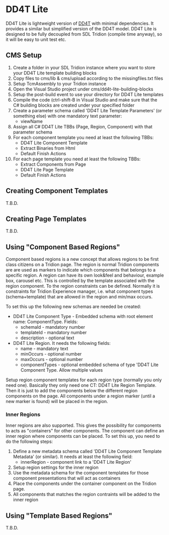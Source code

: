 
DD4T Lite
=============

DD4T Lite is lightweight version of [DD4T](https://code.google.com/p/dynamic-delivery-4-tridion) with minimal dependencies. It provides a similar but simplified version of the DD4T model.
DD4T Lite is designed to be fully decoupled from SDL Tridion (compile time anyway), so it will be easy to unit test etc.

CMS Setup
----------

1. Create a folder in your SDL Tridion instance where you want to store your DD4T Lite template building blocks
2. Copy files to cms/lib & cms/upload according to the missingfiles.txt files
3. Setup TcmAssembly to your Tridion instance
4. Open the Visual Studio project under cms/dd4t-lite-building-blocks
5. Setup the post-build event to use your directory for DD4T Lite templates
6. Compile the code (ctrl-shift-B in Visual Studio and make sure that the C# building blocks are created under your specified folder
7. Create a parameter schema called 'DD4T Lite Template Parameters' (or something else) with one mandatory text parameter:
    - viewName
8. Assign all C# DD4T Lite TBBs (Page, Region, Component) with that parameter schema
9. For each component template you need at least the following TBBs:
    - DD4T Lite Component Template
    - Extract Binaries from Html
    - Default Finish Actions
10. For each page template you need at least the following TBBs:
    - Extract Components from Page
    - DD4T Lite Page Template
    - Default Finish Actions

Creating Component Templates
-----------------------------
T.B.D.

Creating Page Templates
--------------------------
T.B.D.

Using "Component Based Regions"
----------------------------------

Component based regions is a new concept that allows regions to be first class citizens on a Tridion page. The region is normal Tridion components
are are used as markers to indicate which components that belongs to a specific region. A region can have its own look&feel and behaviour, example box, carousel etc.
This is controlled by the template associated with the region component.
To the region constraints can be defined. Normally it is constraints for Tridion Experience manager, i.e. what component types (schema+template) that are allowed in the region and min/max occurs.

To set this up the following new schemas are needed be created:

 * DD4T Lite Component Type - Embedded schema with root element name: ComponentType. Fields:
    - schemaId - mandatory number
    - templateId - mandatory number
    - description - optional text
 * DD4T Lite Region. It needs the following fields:
    - name - mandatory text
    - minOccurs - optional number
    - maxOccurs - optional number
    - componentTypes - optional embedded schema of type 'DD4T Lite Component Type. Allow multiple values

Setup region component templates for each region type (normally you only need one). Basically they only need one CT: DD4T Lite Region Template.
Then it is just to add the components below the different region components on the page.
All components under a region marker (until a new marker is found) will be placed in the region.

### Inner Regions

Inner regions are also supported. This gives the possibility for components to acts as "containers" for other components. The component can
define an inner region where components can be placed. To set this up, you need to do the following steps:

1. Define a new metadata schema called 'DD4T Lite Component Template Metadata' (or similar). It needs at least the following field:
    - innerRegion - component link to a 'DD4T Lite Region'
2. Setup region settings for the inner region
3. Use the metadata schema for the component templates for those component presentations that will act as containers
4. Place the components under the container component on the Tridion page.
5. All components that matches the region contraints will be added to the inner region

Using "Template Based Regions"
----------------------------------
T.B.D.

